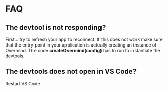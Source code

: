 # FAQ

## The devtool is not responding?

First… try to refresh your app to reconnect. If this does not work make sure that the entry point in your application is actually creating an instance of Overmind. The code **createOvermind\(config\)** has to run to instantiate the devtools.

## The devtools does not open in VS Code?

Restart VS Code




